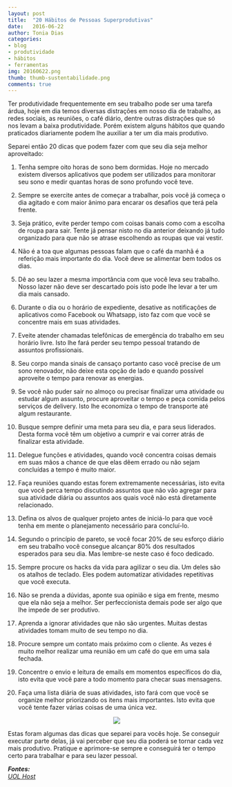 ```yaml
---
layout: post
title:  "20 Hábitos de Pessoas Superprodutivas"
date:   2016-06-22
author: Tonia Dias
categories: 
- blog
- produtividade
- hábitos
- ferramentas
img: 20160622.png
thumb: thumb-sustentabilidade.png
comments: true
---
```


Ter produtividade frequentemente em seu trabalho pode ser uma tarefa árdua, hoje em dia temos diversas distrações em nosso dia de trabalho, as redes sociais, as reuniões, o café diário, dentre outras distrações que só nos levam a baixa produtividade. Porém existem alguns hábitos que quando praticados diariamente podem lhe auxiliar a ter um dia mais produtivo.<!--more-->

Separei então 20 dicas que podem fazer com que seu dia seja melhor aproveitado:

1) Tenha sempre oito horas de sono bem dormidas. Hoje no mercado existem diversos aplicativos que podem ser utilizados para monitorar seu sono e medir quantas horas de sono profundo você teve.

2) Sempre se exercite antes de começar a trabalhar, pois você já começa o dia agitado e com maior ânimo para encarar os desafios que terá pela frente.

3) Seja prático, evite perder tempo com coisas banais como com a escolha de roupa para sair. Tente já pensar nisto no dia anterior deixando já tudo organizado para que não se atrase escolhendo as roupas que vai vestir.

4) Não é a toa que algumas pessoas falam que o café da manhã é a referição mais importante do dia. Você deve se alimentar bem todos os dias.

5) Dê ao seu lazer a mesma importância com que você leva seu trabalho. Nosso lazer não deve ser descartado pois isto pode lhe levar a ter um dia mais cansado.

6) Durante o dia ou o horário de expediente, desative as notificações de aplicativos como Facebook ou Whatsapp, isto faz com que você se concentre mais em suas atividades.

7) Eveite atender chamadas telefônicas de emergência do trabalho em seu horário livre. Isto lhe fará perder seu tempo pessoal tratando de assuntos profissionais.

8) Seu corpo manda sinais de cansaço portanto caso você precise de um sono renovador, não deixe esta opção de lado e quando possível aproveite o tempo para renovar as energias.

9) Se você não puder sair no almoço ou precisar finalizar uma atividade ou estudar algum assunto, procure aproveitar o tempo e peça comida pelos serviços de delivery. Isto lhe economiza o tempo de transporte até algum restaurante.

10) Busque sempre definir uma meta para seu dia, e para seus liderados. Desta forma você têm um objetivo a cumprir e vai correr atrás de finalizar esta atividade.

11) Delegue funções e atividades, quando você concentra coisas demais em suas mãos a chance de que elas dêem errado ou não sejam concluídas a tempo é muito maior.

12) Faça reuniões quando estas forem extremamente necessárias, isto evita que você perca tempo discutindo assuntos que não vão agregar para sua atividade diária ou assuntos aos quais você não está diretamente relacionado.

13) Defina os alvos de qualquer projeto antes de iniciá-lo para que você tenha em mente o planejamento necessário para concluí-lo.

14) Segundo o princípio de pareto, se você focar 20% de seu esforço diário em seu trabalho você consegue alcançar 80% dos resultados esperados para seu dia. Mas lembre-se neste caso é foco dedicado.

15) Sempre procure os hacks da vida para agilizar o seu dia. Um deles são os atalhos de teclado. Eles podem automatizar atividades repetitivas que você executa.

16) Não se prenda a dúvidas, aponte sua opinião e siga em frente, mesmo que ela não seja a melhor. Ser perfeccionista demais pode ser algo que lhe impede de ser produtivo.

17) Aprenda a ignorar atividades que não são urgentes. Muitas destas atividades tomam muito de seu tempo no dia.

18) Procure sempre um contato mais próximo com o cliente. As vezes é muito melhor realizar uma reunião em um café do que em uma sala fechada.

19) Concentre o envio e leitura de emails em momentos específicos do dia, isto evita que você pare a todo momento para checar suas mensagens.

20) Faça uma lista diária de suas atividades, isto fará com que você se organize melhor priorizando os itens mais importantes. Isto evita que você tente fazer várias coisas de uma única vez.

<p align="center">
  <img src="http://imguol.com.br/uolhost/academia/infografico_vinte_habitos_de_pessoas_superprodutivas_uol.jpg" />
</p> 

Estas foram algumas das dicas que separei para vocês hoje. Se conseguir executar parte delas, já vai perceber que seu dia poderá se tornar cada vez mais produtivo. Pratique e aprimore-se sempre e conseguirá ter o tempo certo para trabalhar e para seu lazer pessoal.

<i>
	<b>Fontes: </b><br/>
	<a href="http://www.uolhost.uol.com.br/academia/noticias/gestao-de-empresas/2015/08/25/infografico-20-habitos-de-pessoas-superprodutivas.html#rmcl">UOL Host</a><br/>
</i>